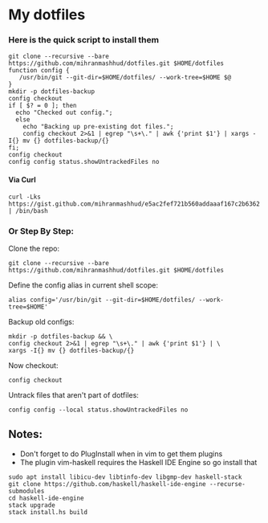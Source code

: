 # My dotfiles

### Here is the quick script to install them
```
git clone --recursive --bare https://github.com/mihranmashhud/dotfiles.git $HOME/dotfiles
function config {
   /usr/bin/git --git-dir=$HOME/dotfiles/ --work-tree=$HOME $@
}
mkdir -p dotfiles-backup
config checkout
if [ $? = 0 ]; then
  echo "Checked out config.";
  else
    echo "Backing up pre-existing dot files.";
    config checkout 2>&1 | egrep "\s+\." | awk {'print $1'} | xargs -I{} mv {} dotfiles-backup/{}
fi;
config checkout
config config status.showUntrackedFiles no
```
#### Via Curl
```
curl -Lks https://gist.github.com/mihranmashhud/e5ac2fef721b560addaaaf167c2b6362 | /bin/bash
```

### Or Step By Step:
Clone the repo:
```
git clone --recursive --bare https://github.com/mihranmashhud/dotfiles.git $HOME/dotfiles
```
Define the config alias in current shell scope:
```
alias config='/usr/bin/git --git-dir=$HOME/dotfiles/ --work-tree=$HOME'

```
Backup old configs:
```
mkdir -p dotfiles-backup && \
config checkout 2>&1 | egrep "\s+\." | awk {'print $1'} | \
xargs -I{} mv {} dotfiles-backup/{}
```
Now checkout:
```
config checkout
```
Untrack files that aren't part of dotfiles:
```
config config --local status.showUntrackedFiles no
```

## Notes:
+ Don't forget to do PlugInstall when in vim to get them plugins
+ The plugin vim-haskell requires the Haskell IDE Engine so go install that
```
sudo apt install libicu-dev libtinfo-dev libgmp-dev haskell-stack
git clone https://github.com/haskell/haskell-ide-engine --recurse-submodules
cd haskell-ide-engine
stack upgrade
stack install.hs build
```
